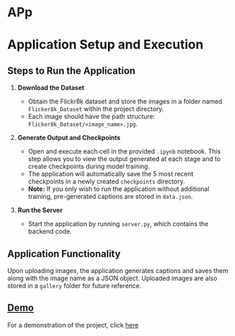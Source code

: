 # APp

# Application Setup and Execution

## Steps to Run the Application

1. **Download the Dataset**  
   - Obtain the Flickr8k dataset and store the images in a folder named `Flicker8k_Dataset` within the project directory.  
   - Each image should have the path structure: `Flicker8k_Dataset/<image_name>.jpg`.

2. **Generate Output and Checkpoints**  
   - Open and execute each cell in the provided `.ipynb` notebook. This step allows you to view the output generated at each stage and to create checkpoints during model training.  
   - The application will automatically save the 5 most recent checkpoints in a newly created `checkpoints` directory.  
   - **Note:** If you only wish to run the application without additional training, pre-generated captions are stored in `data.json`.

3. **Run the Server**  
   - Start the application by running `server.py`, which contains the backend code.

## Application Functionality

Upon uploading images, the application generates captions and saves them along with the image name as a JSON object. Uploaded images are also stored in a `gallery` folder for future reference.

## [Demo](https://drive.google.com/file/d/1ocgiXuJMIZt5jnyTM-gKvQha7tGb9Q9i/view?usp=drive_link)

For a demonstration of the project, click [here](https://drive.google.com/file/d/1ocgiXuJMIZt5jnyTM-gKvQha7tGb9Q9i/view?usp=drive_link)
